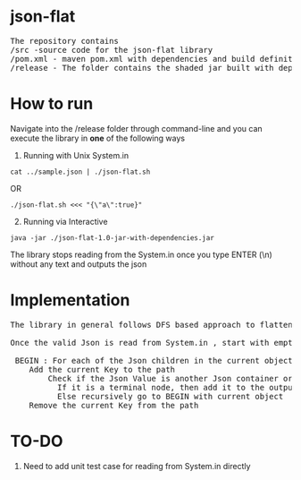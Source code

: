# json-flat
<pre>
The repository contains
/src -source code for the json-flat library
/pom.xml - maven pom.xml with dependencies and build definition
/release - The folder contains the shaded jar built with dependencies along with a helper shell script
</pre>
# How to run

Navigate into the /release folder through command-line and you can execute the library in <b>one</b> of the following ways
1. Running with Unix System.in
```
cat ../sample.json | ./json-flat.sh 
```
OR
```
./json-flat.sh <<< "{\"a\":true}"
```
2. Running via Interactive
```
java -jar ./json-flat-1.0-jar-with-dependencies.jar
```
The library stops reading from the System.in once you type ENTER (\n) without any text and outputs the json

# Implementation

<pre>
The library in general follows DFS based approach to flatten the nested Json structure. <br />  
Once the valid Json is read from System.in , start with empty path list  <br /> 
 BEGIN : For each of the Json children in the current object
 	Add the current Key to the path
		Check if the Json Value is another Json container or terminal node 
		  If it is a terminal node, then add it to the output object with key as all the elements from the path list delimited by '.'
		  Else recursively go to BEGIN with current object
	Remove the current Key from the path
</pre>

# TO-DO
1. Need to add  unit test case for reading from System.in directly
